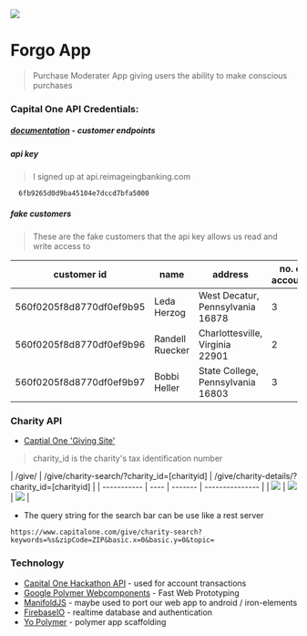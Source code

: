 ![](docs/spend-save-choice.jpg)
# Forgo App

> Purchase Moderater App giving users the ability to make conscious purchases

### Capital One API Credentials:
##### [documentation](http://api.reimaginebanking.com/documentation) - customer endpoints
##### api key
> I signed up at api.reimageingbanking.com

```
  6fb9265d0d9ba45104e7dccd7bfa5000
```
##### fake customers
> These are the fake customers that the api key allows us read and write access to

| customer id | name | address | no. of accounts |
| ----------- | ---- | ------- | --------------- |
| 560f0205f8d8770df0ef9b95 |	Leda Herzog	 | West Decatur, Pennsylvania 16878 |	3 |
| 560f0205f8d8770df0ef9b96 |	Randell Ruecker | Charlottesville, Virginia 22901	| 2 |
| 560f0205f8d8770df0ef9b97 |	Bobbi Heller	| State College, Pennsylvania 16803	| 3 |

### Charity API
* [Captial One 'Giving Site'](https://www.capitalone.com/give/)

> charity_id is the charity's tax identification number

| /give/ | /give/charity-search/?charity_id=[charityid] | /give/charity-details/?charity_id=[charityid] |
| ----------- | ---- | ------- | --------------- |
| ![](docs/giving-site.png )  |	![](docs/charity-search.png ) 	 | ![](docs/donate-to-charity.png ) |

<!-- ![](docs/giving-site.png ) -->


* The query string for the search bar can be use like a rest server

```
https://www.capitalone.com/give/charity-search?keywords=%s&zipCode=ZIP&basic.x=0&basic.y=0&topic=
```

### Technology
* [Capital One Hackathon API](api.reimaginebaking.com) - used for account transactions
* [Google Polymer Webcomponents](polymer-project.org/1.0) - Fast Web Prototyping
* [ManifoldJS](manifoldjs.com) - maybe used to port our web app to android / iron-elements
* [FirebaseIO](firebaseio.com) - realtime database and authentication
* [Yo Polymer](https://github.com/yeoman/generator-polymer) - polymer app scaffolding
